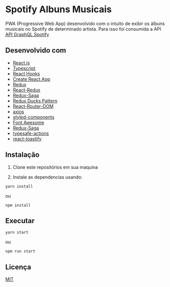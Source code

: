 # Spotify Albuns Musicais

PWA (Progressive Web App) desenvolvido com o intuito de exibir os álbuns musicais no Spotify de determinado artista. Para isso foi consumida a API [API GraphQL Spotify](<https://spotify-graphql-server.herokuapp.com/graphql?query=%7B%0A%20%20queryArtists(byName%3A%20%22Metallica%22)%20%7B%0A%20%20%20%20name%0A%20%20%20%20id%0A%20%20%20%20image%0A%20%20%20%20albums%20%7B%0A%20%20%20%20%20%20name%0A%20%20%20%20%20%20id%0A%20%20%20%20%20%20image%20%0A%20%20%20%20%7D%0A%20%20%7D%0A%7D%0A>)

## Desenvolvido com

- [React.js](https://reactjs.org/)
- [Typescript](https://www.typescriptlang.org/)
- [React Hooks](https://reactjs.org/docs/hooks-intro.html)
- [Create React App](https://create-react-app.dev/)
- [Redux](https://redux.js.org/)
- [React-Redux](https://github.com/reduxjs/react-redux)
- [Redux-Saga](https://github.com/redux-saga/redux-saga)
- [Redux Ducks Pattern](https://github.com/erikras/ducks-modular-redux)
- [React-Router-DOM](https://www.npmjs.com/package/react-router-dom)
- [axios](https://github.com/axios/axios)
- [styled-components](https://www.styled-components.com/)
- [Font Awesome](http://fontawesome.com/)
- [Redux-Saga](https://github.com/redux-saga/redux-saga)
- [typesafe-actions](https://github.com/piotrwitek/typesafe-actions)
- [react-toastify](https://github.com/fkhadra/react-toastify)

## Instalação

1. Clone este repositórios em sua maquina

2. Instale as dependencias usando:

```
yarn install
```

ou

```
npm install
```

## Executar

```
yarn start
```

ou

```
npm run start
```

## Licença

[MIT](https://opensource.org/licenses/MIT)
